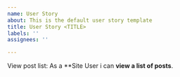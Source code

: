 ```yaml
---
name: User Story
about: This is the default user story template
title: User Story <TITLE>
labels: ''
assignees: ''

---
```


View post list: As a **Site User  i can **view a list of posts**.
